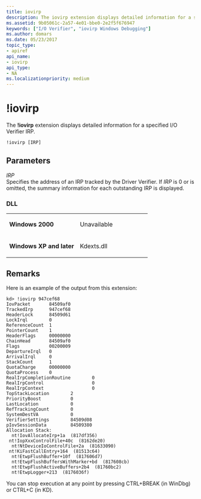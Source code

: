 ```yaml
---
title: iovirp
description: The iovirp extension displays detailed information for a specified I/O Verifier IRP.
ms.assetid: 9b05061c-2a57-4e01-bbe0-2e2f5f676947
keywords: ["I/O Verifier", "iovirp Windows Debugging"]
ms.author: domars
ms.date: 05/23/2017
topic_type:
- apiref
api_name:
- iovirp
api_type:
- NA
ms.localizationpriority: medium
---
```


# !iovirp


The **!iovirp** extension displays detailed information for a specified I/O Verifier IRP.

```dbgcmd
!iovirp [IRP]
```

## <span id="Parameters"></span><span id="parameters"></span><span id="PARAMETERS"></span>Parameters


<span id="_______IRP______"></span><span id="_______irp______"></span> *IRP*   
Specifies the address of an IRP tracked by the Driver Verifier. If *IRP* is 0 or is omitted, the summary information for each outstanding IRP is displayed.

### <span id="DLL"></span><span id="dll"></span>DLL

<table>
<colgroup>
<col width="50%" />
<col width="50%" />
</colgroup>
<tbody>
<tr class="odd">
<td align="left"><p><strong>Windows 2000</strong></p></td>
<td align="left"><p>Unavailable</p></td>
</tr>
<tr class="even">
<td align="left"><p><strong>Windows XP and later</strong></p></td>
<td align="left"><p>Kdexts.dll</p></td>
</tr>
</tbody>
</table>

 

Remarks
-------

Here is an example of the output from this extension:

```dbgcmd
kd> !iovirp 947cef68
IovPacket       84509af0
TrackedIrp      947cef68
HeaderLock      84509d61
LockIrql        0
ReferenceCount  1
PointerCount    1
HeaderFlags     00000000
ChainHead       84509af0
Flags           00200009
DepartureIrql   0
ArrivalIrql     0
StackCount      1
QuotaCharge     00000000
QuotaProcess    0
RealIrpCompletionRoutine        0
RealIrpControl                  0
RealIrpContext                  0
TopStackLocation        2
PriorityBoost           0
LastLocation            0
RefTrackingCount        0
SystemDestVA            0
VerifierSettings        84509d08
pIovSessionData         84509380
Allocation Stack:
  nt!IovAllocateIrp+1a  (817df356)
 nt!IopXxxControlFile+40c  (8162de20)
  nt!NtDeviceIoControlFile+2a  (81633090)
 nt!KiFastCallEntry+164  (81513c64)
  nt!EtwpFlushBuffer+10f  (817606d7)
  nt!EtwpFlushBuffersWithMarker+bd  (817608cb)
  nt!EtwpFlushActiveBuffers+2b4  (81760bc2)
  nt!EtwpLogger+213  (8176036f)
```

You can stop execution at any point by pressing CTRL+BREAK (in WinDbg) or CTRL+C (in KD).

 

 





